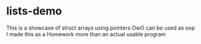 # lists-demo
This is a showcase of struct arrays using pointers OwO can be used as oop I made this as a Homework more than an actual usable program
